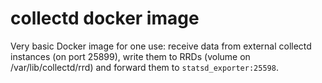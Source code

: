 # collectd docker image

Very basic Docker image for one use: receive data from external collectd instances (on port 25899), write them to RRDs (volume on /var/lib/collectd/rrd) and forward them to `statsd_exporter:25598`.


